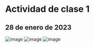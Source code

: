 # Actividad de clase 1

## 28 de enero de 2023

![image](https://user-images.githubusercontent.com/88942550/216774988-e5f05664-3780-42b5-942d-3e798235f0bd.png)
![image](https://user-images.githubusercontent.com/88942550/215282722-1e45b930-dbfe-408f-801f-2ee6c613f091.png)
![image](https://user-images.githubusercontent.com/88942550/215283009-0a5ec34c-caec-43c5-a145-51d6ffdfbc84.png)
